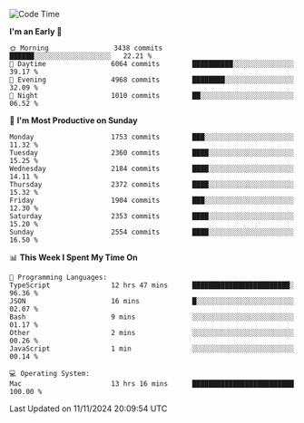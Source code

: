 <!--START_SECTION:waka-->
![Code Time](http://img.shields.io/badge/Code%20Time-4%2C507%20hrs%2020%20mins-blue)

**I'm an Early 🐤** 

```text
🌞 Morning                3438 commits        ██████░░░░░░░░░░░░░░░░░░░   22.21 % 
🌆 Daytime                6064 commits        ██████████░░░░░░░░░░░░░░░   39.17 % 
🌃 Evening                4968 commits        ████████░░░░░░░░░░░░░░░░░   32.09 % 
🌙 Night                  1010 commits        ██░░░░░░░░░░░░░░░░░░░░░░░   06.52 % 
```
📅 **I'm Most Productive on Sunday** 

```text
Monday                   1753 commits        ███░░░░░░░░░░░░░░░░░░░░░░   11.32 % 
Tuesday                  2360 commits        ████░░░░░░░░░░░░░░░░░░░░░   15.25 % 
Wednesday                2184 commits        ████░░░░░░░░░░░░░░░░░░░░░   14.11 % 
Thursday                 2372 commits        ████░░░░░░░░░░░░░░░░░░░░░   15.32 % 
Friday                   1904 commits        ███░░░░░░░░░░░░░░░░░░░░░░   12.30 % 
Saturday                 2353 commits        ████░░░░░░░░░░░░░░░░░░░░░   15.20 % 
Sunday                   2554 commits        ████░░░░░░░░░░░░░░░░░░░░░   16.50 % 
```


📊 **This Week I Spent My Time On** 

```text
💬 Programming Languages: 
TypeScript               12 hrs 47 mins      ████████████████████████░   96.36 % 
JSON                     16 mins             █░░░░░░░░░░░░░░░░░░░░░░░░   02.07 % 
Bash                     9 mins              ░░░░░░░░░░░░░░░░░░░░░░░░░   01.17 % 
Other                    2 mins              ░░░░░░░░░░░░░░░░░░░░░░░░░   00.26 % 
JavaScript               1 min               ░░░░░░░░░░░░░░░░░░░░░░░░░   00.14 % 

💻 Operating System: 
Mac                      13 hrs 16 mins      █████████████████████████   100.00 % 
```


 Last Updated on 11/11/2024 20:09:54 UTC
<!--END_SECTION:waka-->
